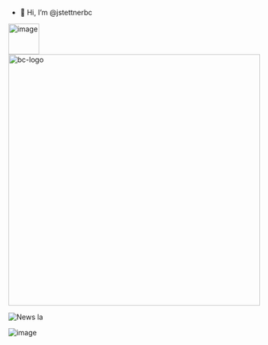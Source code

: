 - 👋 Hi, I’m @jstettnerbc

<!---
jstettnerbc/jstettnerbc is a ✨ special ✨ repository because its `README.md` (this file) appears on your GitHub profile.
You can click the Preview link to take a look at your changes.
--->

<img width="61" alt="image" src="https://github.com/jstettnerbc/jstettnerbc/assets/84310458/3ebcd671-10a0-4970-8dd1-3a3a17727c4c">

<img width="500" alt="bc-logo" src="[https://github.com/jstettnerbc/jstettnerbc/assets/84310458/3ebcd671-10a0-4970-8dd1-3a3a17727c4c](https://github.com/jstettnerbc/jstettnerbc/assets/84310458/fd23c42b-2b89-4d9d-aea9-8150557dfbe4)https://github.com/jstettnerbc/jstettnerbc/assets/84310458/fd23c42b-2b89-4d9d-aea9-8150557dfbe4">

![News la](https://github.com/jstettnerbc/jstettnerbc/assets/84310458/2457dbb2-7d0f-43af-8e1d-7d29de48a20f)


![image](https://github.com/jstettnerbc/jstettnerbc/assets/84310458/143511c5-e3f9-4794-9248-9653becdce67)
